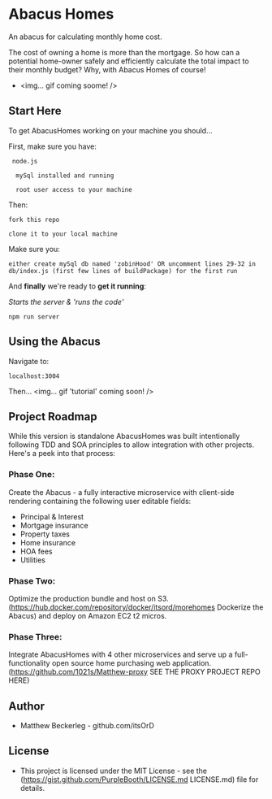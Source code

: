 # Abacus Homes

An abacus for calculating monthly home cost.

The cost of owning a home is more than the mortgage.  So how can a potential home-owner safely and efficiently calculate the total impact to their monthly budget?  Why, with Abacus Homes of course!

 * <img... gif coming soome! />

## Start Here

To get AbacusHomes working on your machine you should... 

First, make sure you have:

` node.js`

`  mySql installed and running`

`  root user access to your machine`

Then:

`fork this repo`

`clone it to your local machine`

Make sure you:

`either create mySql db named 'zobinHood' OR uncomment lines 29-32 in db/index.js (first few lines of buildPackage) for the first run`

And **finally** we're ready to **get it running**:

*Starts the server & 'runs the code'* 

 `npm run server`
 
 
## Using the Abacus

Navigate to:

`localhost:3004`

Then...
<img... gif 'tutorial' coming soon! />


## Project Roadmap 

While this version is standalone AbacusHomes was built intentionally following TDD and SOA principles to allow integration with other projects.  Here's a peek into that process: 

### Phase One:
Create the Abacus - a fully interactive microservice with client-side rendering containing the following user editable fields: 
  * Principal & Interest
  * Mortgage insurance
  * Property taxes
  * Home insurance
  * HOA fees
  * Utilities

### Phase Two:
Optimize the production bundle and host on S3. (https://hub.docker.com/repository/docker/itsord/morehomes Dockerize the Abacus) and deploy on Amazon EC2 t2 micros.

### Phase Three: 
Integrate AbacusHomes with 4 other microservices and serve up a full-functionality open source home purchasing web application.  (https://github.com/1021s/Matthew-proxy SEE THE PROXY PROJECT REPO HERE)


## Author
 * Matthew Beckerleg - github.com/itsOrD
 
## License
 * This project is licensed under the MIT License - see the (https://gist.github.com/PurpleBooth/LICENSE.md LICENSE.md) file for details.
 
